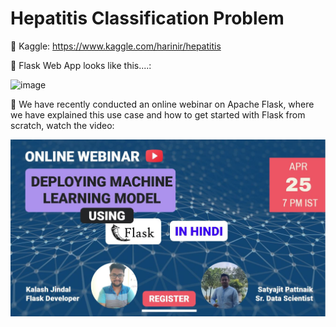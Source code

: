 # Hepatitis Classification Problem

🔴 Kaggle: https://www.kaggle.com/harinir/hepatitis

🔴 Flask Web App looks like this....:

![image](https://user-images.githubusercontent.com/34673684/116027375-439b9e80-a687-11eb-80db-942ca9164d36.png)

🔴 We have recently conducted an online webinar on Apache Flask, where we have explained this use case and how to get started with Flask from scratch, watch the video:

[![Alt text](https://raw.githubusercontent.com/pik1989/ModelDeploymentFlask/main/FlaskImage.JPG)](https://www.youtube.com/watch?v=FVn1kDtMCMc)

